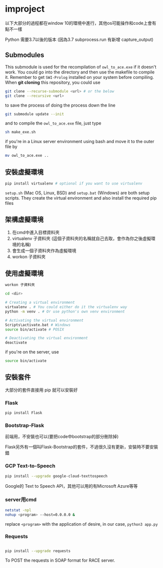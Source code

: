# improject
以下大部分的過程都在window 10的環境中進行，其他os可能操作和code上會有點不一樣

Python 需要3.7以後的版本 (因為3.7 subprocess.run 有新增 capture_output)

## Submodules <owl-verbalizer>

This submodule is used for the recompilation of `owl_to_ace.exe` if it doesn't work. You could go into the directory and then use the makefile to compile it. Remember to get `SWI-Prolog` installed on your system before compiling. When **git cloning** this repository, you could use

```bash
git clone --recurse-submodule <url> # or the below
git clone --recursive <url>
```

to save the process of doing the process down the line

```bash
git submodule update --init
```

and to compile the `owl_to_ace.exe` file, just type

```bash
sh make_exe.sh
```

if you're in a Linux server environment using bash and move it to the outer file by

```bash
mv owl_to_ace.exe ..
```

## 安裝虛擬環境

```bash
pip install virtualenv # optional if you want to use virtualenv
```

`setup.sh` (Mac OS, Linux, BSD) and `setup.bat` (Windows) are both setup scripts. They create the virtual environment and also install the required pip files

## 架構虛擬環境

1. 在cmd中進入目標資料夾
2. virtualenv 子資料夾 (這個子資料夾的名稱就自己去取，會作為你之後虛擬環境的名稱)
3. 會生成一個子資料夾作為虛擬環境
4. workon 子資料夾

## 使用虛擬環境

```bash
workon 子資料夾

cd <dir>

# Creating a virtual environment
virtualenv . # You could either do it the virtualenv way
python -m venv . # Or use python's own venv environment

# Activating the virtual environment
Scripts\activate.bat # Windows
source bin/activate # POSIX

# Deactivating the virtual environment
deactivate
```

if you're on the server, use

```bash
source bin/activate
```

## 安裝套件

大部分的套件直接用 pip 就可以安裝好

### Flask 

```bash
pip install Flask 
```

### Bootstrap-Flask

前端用，不安裝也可以(要把code中bootstrap的部分刪除掉)

Flask另外有一個叫Flask-Bootstrap的套件，不過很久沒有更新，安裝時不要安裝錯

### GCP Text-to-Speech

```bash
pip install --upgrade google-cloud-texttospeech
```
 
Google的 Text to Speech API，其他可以用的有Microsoft Azure等等

### server用cmd

```bash
netstat -npl
nohup <program> --host=0.0.0.0 &
```

replace `<program>` with the application of desire, in our case, `python3 app.py`

### Requests

```bash

pip install --upgrade requests

```

To POST the requests in SOAP format for RACE server. 

